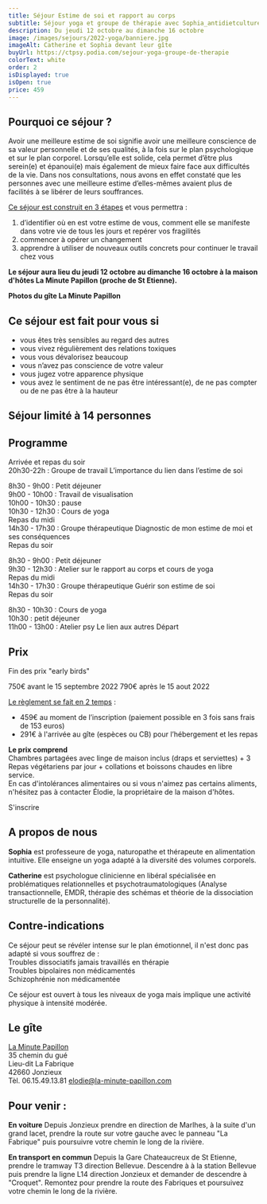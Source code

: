 ```yaml
---
title: Séjour Estime de soi et rapport au corps
subtitle: Séjour yoga et groupe de thérapie avec Sophia_antidietculture et Catherine la Psy
description: Du jeudi 12 octobre au dimanche 16 octobre
image: /images/sejours/2022-yoga/banniere.jpg
imageAlt: Catherine et Sophia devant leur gîte
buyUrl: https://ctpsy.podia.com/sejour-yoga-groupe-de-therapie
colorText: white
order: 2
isDisplayed: true
isOpen: true
price: 459
---
```


## Pourquoi ce séjour ?

Avoir une meilleure estime de soi signifie avoir une meilleure conscience de sa valeur personnelle et de ses qualités, à la fois sur le plan psychologique et sur le plan corporel. Lorsqu’elle est solide, cela permet d’être plus serein(e) et épanoui(e) mais également de mieux faire face aux difficultés de la vie. Dans nos consultations, nous avons en effet constaté que les personnes avec une meilleure estime d’elles-mêmes avaient plus de facilités à se libérer de leurs souffrances.

<u>Ce séjour est construit en 3 étapes</u> et vous permettra :

1. d’identifier où en est votre estime de vous, comment elle se
   manifeste dans votre vie de tous les jours et repérer vos fragilités
2. commencer à opérer un changement
3. apprendre à utiliser de nouveaux outils concrets pour continuer le
   travail chez vous

<div class="my-10">

**Le séjour aura lieu du jeudi 12 octobre au dimanche 16 octobre à la maison d'hôtes La Minute Papillon (proche de St Etienne).**

**Photos du gîte La Minute Papillon**
<gallery  :images='["images/sejours/2022-yoga/1.webp","images/sejours/2022-yoga/2.webp","images/sejours/2022-yoga/3.webp"]'></gallery>

</div>

## Ce séjour est fait pour vous si

- vous êtes très sensibles au regard des autres
- vous vivez régulièrement des relations toxiques
- vous vous dévalorisez beaucoup
- vous n’avez pas conscience de votre valeur
- vous jugez votre apparence physique
- vous avez le sentiment de ne pas être intéressant(e), de ne pas compter ou de ne pas être à la hauteur

## Séjour limité à 14 personnes

## Programme

<expandable title="Jour 1, jeudi soir : Se découvrir">

Arrivée et repas du soir  
20h30-22h : Groupe de travail L’importance du lien dans l’estime de soi

</expandable>

<expandable title="Jour 2 : Comprendre mon estime de moi">

8h30 - 9h00 : Petit déjeuner  
9h00 - 10h00 : Travail de visualisation  
10h00 - 10h30 : pause  
10h30 - 12h30 : Cours de yoga  
Repas du midi  
14h30 - 17h30 : Groupe thérapeutique Diagnostic de mon estime de moi et ses conséquences  
Repas du soir

</expandable>

<expandable title="Jour 3 : Panser mon estime de moi">

8h30 - 9h00 : Petit déjeuner  
9h30 - 12h30 : Atelier sur le rapport au corps et cours de yoga  
Repas du midi  
14h30 - 17h30 : Groupe thérapeutique Guérir son estime de soi  
Repas du soir

</expandable>

<expandable title="Jour 4 : Ressources/outils">

8h30 - 10h30 : Cours de yoga  
10h30 : petit déjeuner  
11h00 - 13h00 : Atelier psy Le lien aux autres Départ

</expandable>

## Prix

<Countdown :showbeforedays=10 deadline="2022-08-15 23:59:00">Fin des prix "early birds"</Countdown>

750€ avant le 15 septembre 2022 790€ après le 15 aout 2022

<u>Le règlement se fait en 2 temps</u> :

- 459€ au moment de l’inscription (paiement possible en 3 fois sans frais de 153 euros)
- 291€ à l'arrivée au gîte (espèces ou CB) pour l’hébergement et les repas

**Le prix comprend**  
Chambres partagées avec linge de maison inclus (draps et serviettes) + 3 Repas végétariens par jour + collations et boissons chaudes en libre service.  
En cas d'intolérances alimentaires ou si vous n'aimez pas certains aliments, n'hésitez pas à contacter Élodie, la propriétaire de la maison d'hôtes.

<BuyBtn
              url="https://ctpsy.podia.com/sejour-yoga-groupe-de-therapie"
              :isClosed="false"
              class="my-7 md:mt-4"
            >
S'inscrire<br/>

</BuyBtn>

## A propos de nous

**Sophia** est professeure de yoga, naturopathe et thérapeute en alimentation intuitive. Elle enseigne un yoga adapté à la diversité des volumes corporels.

**Catherine** est psychologue clinicienne en libéral spécialisée en problématiques relationnelles et
psychotraumatologiques (Analyse transactionnelle, EMDR, thérapie des schémas et théorie de la
dissociation structurelle de la personnalité).

## Contre-indications

Ce séjour peut se révéler intense sur le plan émotionnel, il n'est donc pas adapté si vous souffrez de :  
Troubles dissociatifs jamais travaillés en thérapie  
Troubles bipolaires non médicamentés  
Schizophrénie non médicamentée

Ce séjour est ouvert à tous les niveaux de yoga mais implique une activité physique à intensité modérée.

## Le gîte

[La Minute Papillon](https://www.la-minute-papillon.com/)  
35 chemin du gué  
Lieu-dit La Fabrique  
42660 Jonzieux  
Tèl. 06.15.49.13.81 elodie@la-minute-papillon.com

## Pour venir :

**En voiture**
Depuis Jonzieux prendre en direction de Marlhes, à la suite d'un grand lacet, prendre la route sur votre gauche avec le panneau "La Fabrique" puis poursuivre votre chemin le long de la rivière.

**En transport en commun**
Depuis la Gare Chateaucreux de St Etienne, prendre le tramway T3 direction Bellevue. Descendre à à la station Bellevue puis prendre la ligne L14 direction Jonzieux et demander de descendre à "Croquet". Remontez pour prendre la route des Fabriques et poursuivez votre chemin le long de la rivière.
